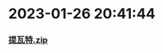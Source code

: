 # 2023-01-26 20:41:44

### [提瓦特.zip](https://raw.githubusercontent.com/Sam5440/Genshin_Impact_Teleport_Files/main/AutoGeneratePoint/Points%28SortByItemKind%29%5Bver3.1-Test%5D%5Bcn-en%5D%5B2022-10-25%5D/TeleportAll%20%5Bv3.1%5D%5B20M-2%5D%5B3M-yoffset%5D%5BCN%5D/%E6%A4%8D%E7%89%A9/%E6%99%B6%E5%8C%96%E9%AA%A8%E9%AB%93/%E6%8F%90%E7%93%A6%E7%89%B9.zip)

